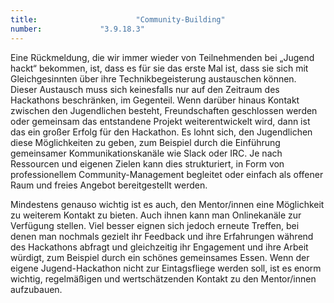 ```yaml
---
title: 						"Community-Building"
number: 			"3.9.18.3"
---
```


Eine Rückmeldung, die wir immer wieder von Teilnehmenden bei „Jugend hackt“ bekommen, ist, dass es für sie das erste Mal ist, dass sie sich mit Gleichgesinnten über ihre Technikbegeisterung austauschen können. Dieser Austausch muss sich keinesfalls nur auf den Zeitraum des Hackathons beschränken, im Gegenteil. Wenn darüber hinaus Kontakt zwischen den Jugendlichen besteht, Freundschaften geschlossen werden oder gemeinsam das entstandene Projekt weiterentwickelt wird, dann ist das ein großer Erfolg für den Hackathon. Es lohnt sich, den Jugendlichen diese Möglichkeiten zu geben, zum Beispiel durch die Einführung gemeinsamer Kommunikationskanäle wie Slack oder IRC. Je nach Ressourcen und eigenen Zielen kann dies strukturiert, in Form von professionellem Community-Management begleitet oder einfach als offener Raum und freies Angebot bereitgestellt werden.

Mindestens genauso wichtig ist es auch, den Mentor/innen eine Möglichkeit zu weiterem Kontakt zu bieten. Auch ihnen kann man Onlinekanäle zur Verfügung stellen. Viel besser eignen sich jedoch erneute Treffen, bei denen man nochmals gezielt ihr Feedback und ihre Erfahrungen während des Hackathons abfragt und gleichzeitig ihr Engagement und ihre Arbeit würdigt, zum Beispiel durch ein schönes gemeinsames Essen. Wenn der eigene Jugend-Hackathon nicht zur Eintagsfliege werden soll, ist es enorm wichtig, regelmäßigen und wertschätzenden Kontakt zu den Mentor/innen aufzubauen.